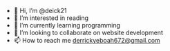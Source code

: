 - 👋 Hi, I’m @deick21
- 👀 I’m interested in reading
- 🌱 I’m currently learning programming
- 💞️ I’m looking to collaborate on website development
- 📫 How to reach me derrickyeboah672@gmail.com

<!---
deick21/deick21 is a ✨ special ✨ repository because its `README.md` (this file) appears on your GitHub profile.
You can click the Preview link to take a look at your changes.
--->
